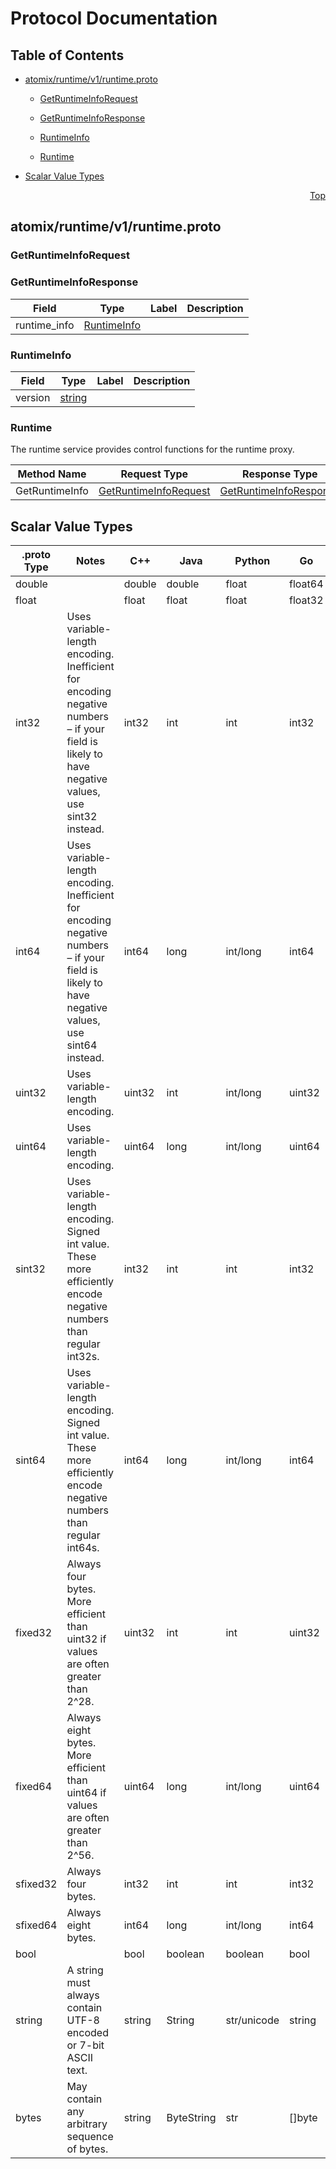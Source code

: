 # Protocol Documentation
<a name="top"></a>

## Table of Contents

- [atomix/runtime/v1/runtime.proto](#atomix_runtime_v1_runtime-proto)
    - [GetRuntimeInfoRequest](#atomix-runtime-v1-GetRuntimeInfoRequest)
    - [GetRuntimeInfoResponse](#atomix-runtime-v1-GetRuntimeInfoResponse)
    - [RuntimeInfo](#atomix-runtime-v1-RuntimeInfo)
  
    - [Runtime](#atomix-runtime-v1-Runtime)
  
- [Scalar Value Types](#scalar-value-types)



<a name="atomix_runtime_v1_runtime-proto"></a>
<p align="right"><a href="#top">Top</a></p>

## atomix/runtime/v1/runtime.proto



<a name="atomix-runtime-v1-GetRuntimeInfoRequest"></a>

### GetRuntimeInfoRequest







<a name="atomix-runtime-v1-GetRuntimeInfoResponse"></a>

### GetRuntimeInfoResponse



| Field | Type | Label | Description |
| ----- | ---- | ----- | ----------- |
| runtime_info | [RuntimeInfo](#atomix-runtime-v1-RuntimeInfo) |  |  |






<a name="atomix-runtime-v1-RuntimeInfo"></a>

### RuntimeInfo



| Field | Type | Label | Description |
| ----- | ---- | ----- | ----------- |
| version | [string](#string) |  |  |





 

 

 


<a name="atomix-runtime-v1-Runtime"></a>

### Runtime
The runtime service provides control functions for the runtime proxy.

| Method Name | Request Type | Response Type | Description |
| ----------- | ------------ | ------------- | ------------|
| GetRuntimeInfo | [GetRuntimeInfoRequest](#atomix-runtime-v1-GetRuntimeInfoRequest) | [GetRuntimeInfoResponse](#atomix-runtime-v1-GetRuntimeInfoResponse) |  |

 



## Scalar Value Types

| .proto Type | Notes | C++ | Java | Python | Go | C# | PHP | Ruby |
| ----------- | ----- | --- | ---- | ------ | -- | -- | --- | ---- |
| <a name="double" /> double |  | double | double | float | float64 | double | float | Float |
| <a name="float" /> float |  | float | float | float | float32 | float | float | Float |
| <a name="int32" /> int32 | Uses variable-length encoding. Inefficient for encoding negative numbers – if your field is likely to have negative values, use sint32 instead. | int32 | int | int | int32 | int | integer | Bignum or Fixnum (as required) |
| <a name="int64" /> int64 | Uses variable-length encoding. Inefficient for encoding negative numbers – if your field is likely to have negative values, use sint64 instead. | int64 | long | int/long | int64 | long | integer/string | Bignum |
| <a name="uint32" /> uint32 | Uses variable-length encoding. | uint32 | int | int/long | uint32 | uint | integer | Bignum or Fixnum (as required) |
| <a name="uint64" /> uint64 | Uses variable-length encoding. | uint64 | long | int/long | uint64 | ulong | integer/string | Bignum or Fixnum (as required) |
| <a name="sint32" /> sint32 | Uses variable-length encoding. Signed int value. These more efficiently encode negative numbers than regular int32s. | int32 | int | int | int32 | int | integer | Bignum or Fixnum (as required) |
| <a name="sint64" /> sint64 | Uses variable-length encoding. Signed int value. These more efficiently encode negative numbers than regular int64s. | int64 | long | int/long | int64 | long | integer/string | Bignum |
| <a name="fixed32" /> fixed32 | Always four bytes. More efficient than uint32 if values are often greater than 2^28. | uint32 | int | int | uint32 | uint | integer | Bignum or Fixnum (as required) |
| <a name="fixed64" /> fixed64 | Always eight bytes. More efficient than uint64 if values are often greater than 2^56. | uint64 | long | int/long | uint64 | ulong | integer/string | Bignum |
| <a name="sfixed32" /> sfixed32 | Always four bytes. | int32 | int | int | int32 | int | integer | Bignum or Fixnum (as required) |
| <a name="sfixed64" /> sfixed64 | Always eight bytes. | int64 | long | int/long | int64 | long | integer/string | Bignum |
| <a name="bool" /> bool |  | bool | boolean | boolean | bool | bool | boolean | TrueClass/FalseClass |
| <a name="string" /> string | A string must always contain UTF-8 encoded or 7-bit ASCII text. | string | String | str/unicode | string | string | string | String (UTF-8) |
| <a name="bytes" /> bytes | May contain any arbitrary sequence of bytes. | string | ByteString | str | []byte | ByteString | string | String (ASCII-8BIT) |


